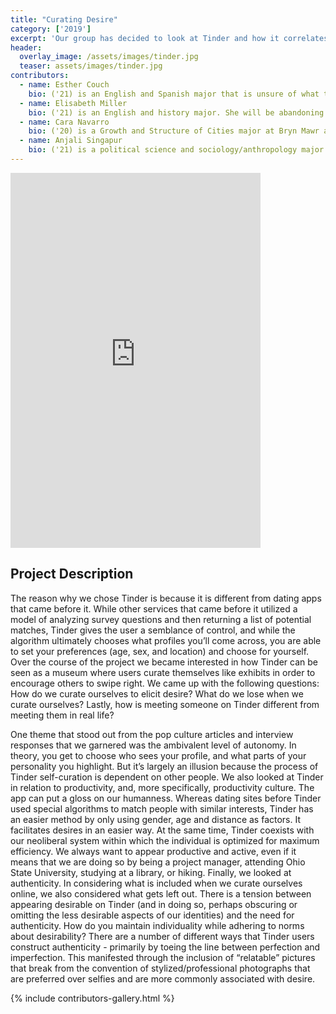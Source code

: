 ```yaml
---
title: "Curating Desire"
category: ['2019']
excerpt: 'Our group has decided to look at Tinder and how it correlates to the curation/exhibition of the self. Specifically, we examined the profiles of cisgendered, heterosexual, female college students.'
header:
  overlay_image: /assets/images/tinder.jpg
  teaser: assets/images/tinder.jpg
contributors:
  - name: Esther Couch
    bio: ('21) is an English and Spanish major that is unsure of what the difference between yams and sweet potatoes is, but is too afraid to ask at this point.
  - name: Elisabeth Miller
    bio: ('21) is an English and history major. She will be abandoning Esther Couch to study abroad during the Fall ‘19 semester.
  - name: Cara Navarro
    bio: ('20) is a Growth and Structure of Cities major at Bryn Mawr and also a human meme.
  - name: Anjali Singapur
    bio: ('21) is a political science and sociology/anthropology major.
---
```


<iframe src="https://docs.google.com/presentation/d/e/2PACX-1vRBfPwQ1nS2ER2udzESSYj2i_i5rVRT7W24OlncLhugsK7IVUQCw-8CeoWklmKkOQw2eKUIReK_MhJY/embed?start=false&loop=false&delayms=3000" frameborder="0" width="400" height="600" allowfullscreen="true" mozallowfullscreen="true" webkitallowfullscreen="true"></iframe>

## Project Description

The reason why we chose Tinder is because it is different from dating apps that came before it. While other services that came before it utilized a model of analyzing survey questions and then returning a list of potential matches, Tinder gives the user a semblance of control, and while the algorithm ultimately chooses what profiles you’ll come across, you are able to set your preferences (age, sex, and location) and choose for yourself. Over the course of the project we became interested in how Tinder can be seen as a museum where users curate themselves like exhibits in order to encourage others to swipe right. We came up with the following questions: How do we curate ourselves to elicit desire? What do we lose when we curate ourselves? Lastly, how is meeting someone on Tinder different from meeting them in real life?

One theme that stood out from the pop culture articles and interview responses that we garnered was the ambivalent level of autonomy. In theory, you get to choose who sees your profile, and what parts of your personality you highlight. But it’s largely an illusion because the process of Tinder self-curation is dependent on other people. We also looked at Tinder in relation to productivity, and, more specifically, productivity culture. The app can put a gloss on our humanness. Whereas dating sites before Tinder used special algorithms to match people with similar interests, Tinder has an easier method by only using gender, age and distance as factors. It facilitates desires in an easier way. At the same time, Tinder coexists with our neoliberal system within which the individual is optimized for maximum efficiency. We always want to appear productive and active, even if it means that we are doing so by being a project manager, attending Ohio State University, studying at a library, or hiking. Finally, we looked at authenticity. In considering what is included when we curate ourselves online, we also considered what gets left out. There is a tension between appearing desirable on Tinder (and in doing so, perhaps obscuring or omitting the less desirable aspects of our identities) and the need for authenticity. How do you maintain individuality while adhering to norms about desirability? There are a number of different ways that Tinder users construct authenticity - primarily by toeing the line between perfection and imperfection. This manifested through the inclusion of “relatable” pictures that break from the convention of stylized/professional photographs that are preferred over selfies and are more commonly associated with desire.

{% include contributors-gallery.html %}

